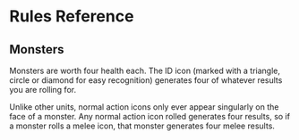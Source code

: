 # Rules Reference

## Monsters

Monsters are worth four health each. The ID icon (marked with a triangle, circle or diamond for easy recognition) generates four of whatever results you are rolling for.

Unlike other units, normal action icons only ever appear singularly on the face of a monster. Any normal action icon rolled generates four results, so if a monster rolls a melee icon, that monster generates four melee results.
